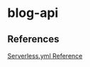 # blog-api

## References

[Serverless.yml Reference](https://www.serverless.com/framework/docs/providers/aws/guide/serverless.yml/)
